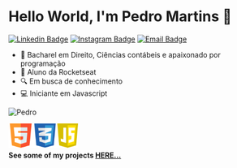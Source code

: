 # Hello World, I'm Pedro Martins :rocket:

[![Linkedin Badge](https://img.shields.io/badge/-LinkdIn-6633cc?style=flat-square&logo=Linkedin&logoColor=white&link=https://www.linkedin.com/in/pedrohenriqueoliveiramartins/)](https://www.linkedin.com/in/pedrohenriqueoliveiramartins/) [![Instagram Badge](https://img.shields.io/badge/-Instagram-6633cc?style=flat-square&logo=Instagram&logoColor=white&link=https://www.instagram.com/omartins.pedro/)](https://www.instagram.com/omartins.pedro/)
[![Email Badge](https://img.shields.io/badge/-Gmail-6633cc?style=flat-square&logo=Gmail&logoColor=white&link=pedrohenriquem4rtins@gmail.com)](mailto:pedrohenriquem4rtins@gmail.com)

- 📘 Bacharel em Direito, Ciências contábeis e apaixonado por programação 
- 🚀 Aluno da Rocketseat
- 🔍 Em busca de conhecimento
- 💻 Iniciante em Javascript

![Pedro](https://github-readme-stats.vercel.app/api?username=pedromartinsdev&show_icons=false)

<a href="https://github.com/pedromartinsdev?tab=repositories&q=&type=&language=html&sort="><img src="/assets/HTML5.png" align="left" height="48" width="48" ></a>

<a href="https://github.com/pedromartinsdev?tab=repositories&q=&type=&language=html&sort="><img src="/assets/CSS3.png" align="left" height="48" width="48" ></a>

<a href="https://github.com/pedromartinsdev?tab=repositories&q=&type=&language=html&sort="><img src="/assets/JS.png" align="left" height="48" width="41" ></a>

<br>
<br>

#### See some of my projects [HERE...](https://pedromartinsdev.github.io/portfolio/)

